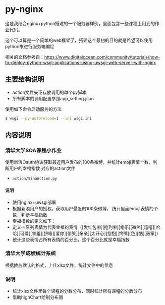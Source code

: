 # py-nginx
这是我结合nginx+python搭建的一个服务器样例，里面包含一些课程上用到的作业代码。

这个可以算是一个简单的web框架了，搭建这个最初的目的就是希望可以使用python来进行服务端编程

相关的文档参考自：https://www.digitalocean.com/community/tutorials/how-to-deploy-python-wsgi-applications-using-uwsgi-web-server-with-nginx

## 主要结构说明
- action文件夹下存放调用的单个py脚本
- 所有脚本的调用配置参照app_setting.json

使用如下命令启动服务的方法
```bash
$ wsgi --py-autoreload=1 --ini wsgi.ini
```

## 内容说明
### 清华大学SOA课程小作业
使用新浪Oauth协议获取最近用户发布的100条微博，并统计emoji表情个数，判断用户的幸福指数
对应的action文件
- `action/SinaAction.py`

#### 说明
- 使用nginx+uwsgi部署
- 根据新浪用户的授权，获取用户最近的100条微博， 统计里面emoji表情的个数，判断幸福指数
- 幸福指数的定义如下：
 - 定义一系列表情为代表幸福的表情（[发红包啦][抢到啦][偷乐][微笑][嘻嘻][哈哈][可爱][害羞][挤眼][爱你][偷笑][亲亲][太开心][抱抱][馋嘴][色][酷][鼓掌]）
 - 统计这些表情占所有表情的百分比，这个百分比就是幸福指数

### 清华大学成绩统计系统
根据教务默认的格式，上传xlsx文件，统计文件中的信息

### 说明
- 统计xlsx文件里每个课程的分数分布，同时统计所有课程的分数分布
- 借助highChart绘制分布图
